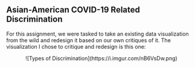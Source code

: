 ## Asian-American COVID-19 Related Discrimination 

For this assignment, we were tasked to take an existing data visualization from the wild and redesign it based on our own critiques of it. The visualization I chose to critique and redesign is this one:

<center>![Types of Discrimination](https://i.imgur.com/nB6VsDw.png)</center>
